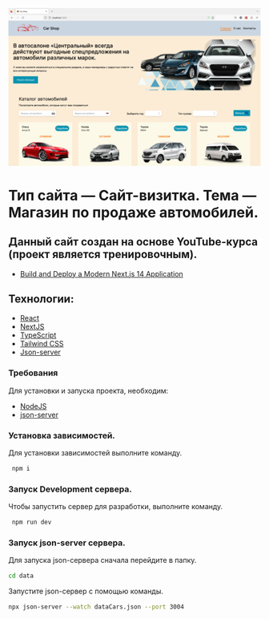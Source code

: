 [![Header](https://github.com/NikolayPilgun/Portfolio/blob/main/src/data/dataImg/carShop/carShop1.svg)](https://nikolaypilgun.ru/carShop)

# Тип сайта — Сайт-визитка. Тема — Магазин по продаже автомобилей.

## Данный сайт создан на основе YouTube-курса (проект является тренировочным).

- [Build and Deploy a Modern Next.js 14 Application](https://www.youtube.com/watch?v=pUNSHPyVryU)

## Технологии:

- [React](https://ru.legacy.reactjs.org/)
- [NextJS](https://nextjs.org/)
- [TypeScript](https://www.typescriptlang.org/)
- [Tailwind CSS](https://tailwindcss.com/)
- [Json-server](https://github.com/typicode/json-server)

### Требования

Для установки и запуска проекта, необходим:

- [NodeJS](https://nodejs.org/)
- [json-server](https://www.npmjs.com/package/json-server)

### Установка зависимостей.

Для установки зависимостей выполните команду.

```sh
 npm i
```

### Запуск Development сервера.

Чтобы запустить сервер для разработки, выполните команду.

```sh
 npm run dev
```

### Запуск json-server сервера.

Для запуска json-сервера сначала перейдите в папку.

```sh
cd data
```

Запустите json-сервер с помощью команды.

```sh
npx json-server --watch dataCars.json --port 3004
```
